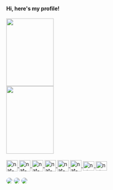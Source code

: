 #### Hi, here's my profile!

<div>
  <a href="https://github.com/rafaballerini">
  <img height="180em" width=50% src="https://github-readme-stats.vercel.app/api?username=natalilucs&show_icons=true&theme=radical&include_all_commits=true&count_private=true"/>
  <img height="180em" width=50% src="https://github-readme-stats.vercel.app/api/top-langs/?username=natalilucs&layout=compact&langs_count=7&theme=tokyonight"/>
</div>
<br/>
<div>
 <img align= "center" alt = "nat-js" height ="30" width ="30" src ="https://cdn.jsdelivr.net/gh/devicons/devicon/icons/javascript/javascript-plain.svg">
 <img align= "center" alt = "nat-html" height ="30" width ="30" src ="https://cdn.jsdelivr.net/gh/devicons/devicon/icons/html5/html5-original.svg">
 <img align= "center" alt = "nat-css" height ="30" width ="30" src ="https://cdn.jsdelivr.net/gh/devicons/devicon/icons/css3/css3-original.svg">   
 <img align= "center" alt = "nat-bootstrap" height ="30" width ="30" src ="https://cdn.jsdelivr.net/gh/devicons/devicon/icons/bootstrap/bootstrap-plain.svg">   
 <img align= "center" alt = "nat-mongodb" height ="30" width ="30" src ="https://cdn.jsdelivr.net/gh/devicons/devicon/icons/mongodb/mongodb-original.svg">   
 <img align= "center" alt = "nat-jQuery" height ="30" width ="30" src ="https://cdn.jsdelivr.net/gh/devicons/devicon/icons/jquery/jquery-original.svg">  
 <img align= "center" alt = "nat-html" height ="25" width ="30" src ="https://cdn.jsdelivr.net/gh/devicons/devicon/icons/mysql/mysql-original.svg">
 <img align= "center" alt = "nat-html" height ="25" width ="30" src ="https://cdn.jsdelivr.net/gh/devicons/devicon/icons/nodejs/nodejs-plain-wordmark.svg">  
<!--   <img align= "center" alt = "nat-html" height ="25" width ="30" src ="https://cdn.jsdelivr.net/gh/devicons/devicon/icons/angularjs/angularjs-original.svg"> -->                                                                      
</div>
  <br/>
<div>
  <a href ="natilcs#9702" target="_blank"><img src="https://img.shields.io/badge/Discord-7289DA?style=for-the-badge&logo=discord&logoColor=white" style="border-radius: 2em" target="_blank"></a>
  <a href ="https://www.linkedin.com/in/natali-lucas-5347b631/" target="_blank"><img src="https://img.shields.io/badge/LinkedIn-0077B5?style=for-the-badge&logo=linkedin&logoColor=white" style="border-radius: 2em" target="_blank"></a>
  <a href ="mailto:natali.luca92@gmail.com" target="_blank"><img src="https://img.shields.io/badge/Gmail-D14836?style=for-the-badge&logo=gmail&logoColor=white" style="border-radius: 2em" target="_blank"></a>
</div>


<!--
**natalilucs/natalilucs** is a ✨ _special_ ✨ repository because its `README.md` (this file) appears on your GitHub profile.

Here are some ideas to get you started:

- 🔭 I’m currently working on ...
- 🌱 I’m currently learning ...
- 👯 I’m looking to collaborate on ...
- 🤔 I’m looking for help with ...
- 💬 Ask me about ...
- 📫 How to reach me: ...
- 😄 Pronouns: ...
- ⚡ Fun fact: ...
### Hi👋


-->
